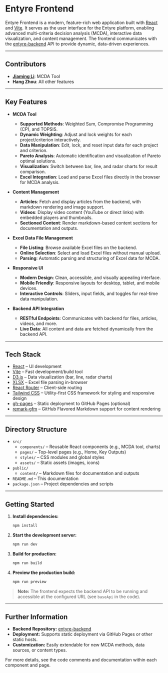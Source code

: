 # Entyre Frontend

Entyre Frontend is a modern, feature-rich web application built with [React](https://react.dev/) and [Vite](https://vitejs.dev/). It serves as the user interface for the Entyre platform, enabling advanced multi-criteria decision analysis (MCDA), interactive data visualization, and content management. The frontend communicates with the [entyre-backend](https://github.com/2hangz/ENTYRE/tree/main/entyre-backend) API to provide dynamic, data-driven experiences.

---

## Contributors

- [**Jiaming Li**](https://github.com/JiamingLi-star): MCDA Tool
- **Hang Zhou**: All other features

---

## Key Features

- **MCDA Tool**
  - **Supported Methods**: Weighted Sum, Compromise Programming (CP), and TOPSIS.
  - **Dynamic Weighting**: Adjust and lock weights for each project/criterion interactively.
  - **Data Manipulation**: Edit, lock, and reset input data for each project and criterion.
  - **Pareto Analysis**: Automatic identification and visualization of Pareto optimal solutions.
  - **Visualization**: Switch between bar, line, and radar charts for result comparison.
  - **Excel Integration**: Load and parse Excel files directly in the browser for MCDA analysis.

- **Content Management**
  - **Articles**: Fetch and display articles from the backend, with markdown rendering and image support.
  - **Videos**: Display video content (YouTube or direct links) with embedded players and thumbnails.
  - **Sectioned Content**: Render markdown-based content sections for documentation and outputs.

- **Excel Data File Management**
  - **File Listing**: Browse available Excel files on the backend.
  - **Online Selection**: Select and load Excel files without manual upload.
  - **Parsing**: Automatic parsing and structuring of Excel data for MCDA.

- **Responsive UI**
  - **Modern Design**: Clean, accessible, and visually appealing interface.
  - **Mobile Friendly**: Responsive layouts for desktop, tablet, and mobile devices.
  - **Interactive Controls**: Sliders, input fields, and toggles for real-time data manipulation.

- **Backend API Integration**
  - **RESTful Endpoints**: Communicates with backend for files, articles, videos, and more.
  - **Live Data**: All content and data are fetched dynamically from the backend API.

---

## Tech Stack

- [React](https://react.dev/) – UI development
- [Vite](https://vitejs.dev/) – Fast development/build tool
- [D3.js](https://d3js.org/) – Data visualization (bar, line, radar charts)
- [XLSX](https://github.com/SheetJS/sheetjs) – Excel file parsing in-browser
- [React Router](https://reactrouter.com/) – Client-side routing
- [Tailwind CSS](https://tailwindcss.com/) – Utility-first CSS framework for styling and responsive design
- [gh-pages](https://github.com/tschaub/gh-pages) – Static deployment to GitHub Pages (optional)
- [remark-gfm](https://github.com/remarkjs/remark-gfm) – GitHub Flavored Markdown support for content rendering

---

## Directory Structure

- `src/`
  - `components/` – Reusable React components (e.g., MCDA tool, charts)
  - `pages/` – Top-level pages (e.g., Home, Key Outputs)
  - `styles/` – CSS modules and global styles
  - `assets/` – Static assets (images, icons)
- `public/`
  - `content/` – Markdown files for documentation and outputs
- `README.md` – This documentation
- `package.json` – Project dependencies and scripts

---

## Getting Started

1. **Install dependencies:**
   ```bash
   npm install
   ```
2. **Start the development server:**
   ```bash
   npm run dev
   ```
3. **Build for production:**
   ```bash
   npm run build
   ```
4. **Preview the production build:**
   ```bash
   npm run preview
   ```

> **Note:** The frontend expects the backend API to be running and accessible at the configured URL (see `baseApi` in the code).

---

## Further Information

- **Backend Repository:** [entyre-backend](https://github.com/2hangz/entyre-backend)
- **Deployment:** Supports static deployment via GitHub Pages or other static hosts.
- **Customization:** Easily extendable for new MCDA methods, data sources, or content types.

For more details, see the code comments and documentation within each component and page.
